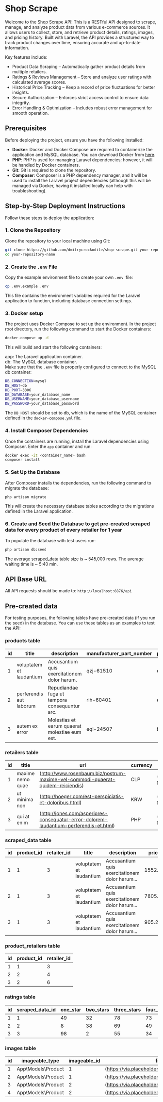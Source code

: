 # Shop Scrape

Welcome to the Shop Scrape API! This is a RESTful API designed to scrape, manage, and analyze product data from various e-commerce sources. It allows users to collect, store, and retrieve product details, ratings, images, and pricing history. Built with Laravel, the API provides a structured way to track product changes over time, ensuring accurate and up-to-date information.

Key features include:

* Product Data Scraping – Automatically gather product details from multiple retailers.
* Ratings & Reviews Management – Store and analyze user ratings with calculated average scores.
* Historical Price Tracking – Keep a record of price fluctuations for better insights.
* Secure Authorization – Enforces strict access control to ensure data integrity.
* Error Handling & Optimization – Includes robust error management for smooth operation.

## Prerequisites

Before deploying the project, ensure you have the following installed:

- **Docker**: Docker and Docker Compose are required to containerize the application and MySQL database. You can download Docker from [here](https://www.docker.com/get-started).
- **PHP**: PHP is used for managing Laravel dependencies; however, it will be handled by Docker containers.
- **Git**: Git is required to clone the repository.
- **Composer**: Composer is a PHP dependency manager, and it will be used to install the Laravel project dependencies (although this will be managed via Docker, having it installed locally can help with troubleshooting).

## Step-by-Step Deployment Instructions

Follow these steps to deploy the application:

### 1. Clone the Repository

Clone the repository to your local machine using Git:

```bash
git clone https://github.com/dmitrycrockodile/shop-scrape.git your-repository-name
cd your-repository-name
```

### 2. Create the ```.env``` File

Copy the example environment file to create your own `.env `file:

```bash
cp .env.example .env
```

This file contains the environment variables required for the Laravel application to function, including database connection settings.

### 3. Docker setup

The project uses Docker Compose to set up the environment. In the project root directory, run the following command to start the Docker containers:

```bash
docker-compose up -d
```

This will build and start the following containers:

app: The Laravel application container.  
db: The MySQL database container.  
Make sure that the `.env` file is properly configured to connect to the MySQL db container:

```bash
DB_CONNECTION=mysql
DB_HOST=db
DB_PORT=3306
DB_DATABASE=your_database_name
DB_USERNAME=your_database_username
DB_PASSWORD=your_database_password
```

The `DB_HOST` should be set to db, which is the name of the MySQL container defined in the `docker-compose.yml` file.

### 4. Install Composer Dependencies

Once the containers are running, install the Laravel dependencies using Composer. Enter the `app` container and run:

```bash
docker exec -it <container_name> bash
composer install
```

### 5. Set Up the Database

After Composer installs the dependencies, run the following command to migrate the database:

```bash
php artisan migrate
```

This will create the necessary database tables according to the migrations defined in the Laravel application.

### 6. Create and Seed the Database to get pre-created scraped data for every product of every retailer for 1 year

To populate the database with test users run:

```bash
php artisan db:seed
```

The average scraped_data table size is ~ 545,000 rows. 
The average waiting time is ~ 5:40 min.

## API Base URL
All API requests should be made to:
`http://localhost:8876/api`

## Pre-created data

For testing purposes, the following tables have pre-created data (if you run the seed) in the database. You can use these tables as an examples to test the API:

### products table

| id | title                   | description                                              | manufacturer_part_number | pack_size |
|----|-------------------------|----------------------------------------------------------|--------------------------|-----------|
| 1  | voluptatem et laudantium| Accusantium quis exercitationem dolor harum.             | qzj-61510                | each      |
| 2  | perferendis aut laborum | Repudiandae fuga ut tempora consequuntur arc.            | rih-60401                | each      |
| 3  | autem ex error          | Molestias et earum quaerat molestiae eum est.            | eql-24507                | box       |

### retailers table

| id | title                | url                                        | currency | logo                               |
|----|----------------------|--------------------------------------------|----------|------------------------------------|
| 1  | maxime nemo quae     | (http://www.rosenbaum.biz/nostrum-maxime-vel-commodi-quaerat-quidem-reiciendis) | CLP      | (https://via.placeholder.com/400x400.png/0099bb?text=business+quo) |
| 2  | ut minima non        | (http://hoeger.com/est-perspiciatis-et-doloribus.html) | KRW      | (https://via.placeholder.com/400x400.png/0088ff?text=business+est) |
| 3  | qui at enim          | (http://jones.com/asperiores-consequatur-error-dolorem-laudantium-perferendis-et.html) | PHP      | (https://via.placeholder.com/400x400.png/00bb77?text=business+laudantium) |

### scraped_data table

| id | product_id | retailer_id | title                     | description                            | price    | stock_count | avg_rating |
|----|------------|-------------|---------------------------|----------------------------------------|----------|-------------|------------|
| 1  | 1          | 3           | voluptatem et laudantium | Accusantium quis exercitationem dolor harum... | 1552.88 | 276         | 3.2        |
| 2  | 1          | 3           | voluptatem et laudantium | Accusantium quis exercitationem dolor harum... | 7805.51 | 12          | 3.6        |
| 3  | 1          | 3           | voluptatem et laudantium | Accusantium quis exercitationem dolor harum... | 905.26  | 357         | 2.3        |

### product_retailers table

| id | product_id | retailer_id |
|----|------------|-------------|
| 1  | 1          | 3           |
| 2  | 2          | 4           |
| 3  | 2          | 6           |

### ratings table

| id | scraped_data_id | one_star | two_stars | three_stars | four_stars | five_stars |
|----|-----------------|----------|-----------|-------------|------------|------------|
| 1  | 1               | 49       | 32        | 78          | 73         | 56         |
| 2  | 2               | 8        | 38        | 69          | 49         | 81         |
| 3  | 3               | 98       | 2         | 55          | 34         | 9          |

### images table

| id | imageable_type        | imageable_id | file_url                                              |
|----|-----------------------|--------------|-------------------------------------------------------|
| 1  | App\Models\Product    | 1            | (https://via.placeholder.com/400x400.png/00ddd) |
| 2  | App\Models\Product    | 1            | (https://via.placeholder.com/400x400.png/00117) |
| 3  | App\Models\Product    | 2            | (https://via.placeholder.com/400x400.png/0077a) |
| 4  | App\Models\Product    | 2            | (https://via.placeholder.com/400x400.png/00ae5) |

